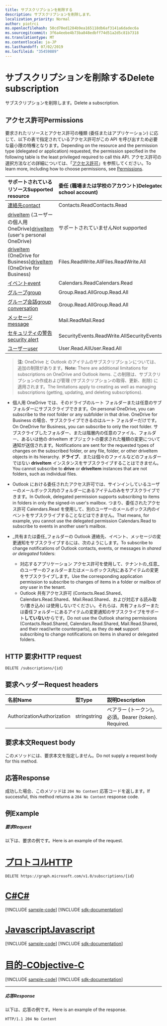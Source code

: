 ```yaml
---
title: サブスクリプションを削除する
description: サブスクリプションを削除します。
localization_priority: Normal
author: piotrci
ms.openlocfilehash: 50cd70ed1284b9ea165118db6af3141a6dadec6a
ms.sourcegitcommit: 3f6a4eebe4b73ba848edbff74d51a2d5c81b7318
ms.translationtype: MT
ms.contentlocale: ja-JP
ms.lasthandoff: 07/02/2019
ms.locfileid: "35459889"
---
```

# <a name="delete-subscription"></a><span data-ttu-id="bc69b-103">サブスクリプションを削除する</span><span class="sxs-lookup"><span data-stu-id="bc69b-103">Delete subscription</span></span>

<span data-ttu-id="bc69b-104">サブスクリプションを削除します。</span><span class="sxs-lookup"><span data-stu-id="bc69b-104">Delete a subscription.</span></span>

## <a name="permissions"></a><span data-ttu-id="bc69b-105">アクセス許可</span><span class="sxs-lookup"><span data-stu-id="bc69b-105">Permissions</span></span>

<span data-ttu-id="bc69b-106">要求されたリソースとアクセス許可の種類 (委任またはアプリケーション) に応じて、以下の表で指定されているアクセス許可がこの API を呼び出すため必要な最小限の特権となります。</span><span class="sxs-lookup"><span data-stu-id="bc69b-106">Depending on the resource and the permission type (delegated or application) requested, the permission specified in the following table is the least privileged required to call this API.</span></span> <span data-ttu-id="bc69b-107">アクセス許可の選択方法などの詳細については、「[アクセス許可](/graph/permissions-reference)」を参照してください。</span><span class="sxs-lookup"><span data-stu-id="bc69b-107">To learn more, including how to choose permissions, see [Permissions](/graph/permissions-reference).</span></span>

| <span data-ttu-id="bc69b-108">サポートされているリソース</span><span class="sxs-lookup"><span data-stu-id="bc69b-108">Supported resource</span></span> | <span data-ttu-id="bc69b-109">委任 (職場または学校のアカウント)</span><span class="sxs-lookup"><span data-stu-id="bc69b-109">Delegated (work or school account)</span></span> | <span data-ttu-id="bc69b-110">委任 (個人用 Microsoft アカウント)</span><span class="sxs-lookup"><span data-stu-id="bc69b-110">Delegated (personal Microsoft account)</span></span> | <span data-ttu-id="bc69b-111">アプリケーション</span><span class="sxs-lookup"><span data-stu-id="bc69b-111">Application</span></span> |
|:-----|:-----|:-----|:-----|
|[<span data-ttu-id="bc69b-112">連絡先</span><span class="sxs-lookup"><span data-stu-id="bc69b-112">contact</span></span>](../resources/contact.md) | <span data-ttu-id="bc69b-113">Contacts.Read</span><span class="sxs-lookup"><span data-stu-id="bc69b-113">Contacts.Read</span></span> | <span data-ttu-id="bc69b-114">Contacts.Read</span><span class="sxs-lookup"><span data-stu-id="bc69b-114">Contacts.Read</span></span> | <span data-ttu-id="bc69b-115">Contacts.Read</span><span class="sxs-lookup"><span data-stu-id="bc69b-115">Contacts.Read</span></span> |
|<span data-ttu-id="bc69b-116">[driveItem](../resources/driveitem.md) (ユーザーの個人用 OneDrive)</span><span class="sxs-lookup"><span data-stu-id="bc69b-116">[driveItem](../resources/driveitem.md) (user's personal OneDrive)</span></span> | <span data-ttu-id="bc69b-117">サポートされていません</span><span class="sxs-lookup"><span data-stu-id="bc69b-117">Not supported</span></span> | <span data-ttu-id="bc69b-118">Files.ReadWrite</span><span class="sxs-lookup"><span data-stu-id="bc69b-118">Files.ReadWrite</span></span> | <span data-ttu-id="bc69b-119">サポートされていません</span><span class="sxs-lookup"><span data-stu-id="bc69b-119">Not supported</span></span> |
|<span data-ttu-id="bc69b-120">[driveItem](../resources/driveitem.md) (OneDrive for Business)</span><span class="sxs-lookup"><span data-stu-id="bc69b-120">[driveItem](../resources/driveitem.md) (OneDrive for Business)</span></span> | <span data-ttu-id="bc69b-121">Files.ReadWrite.All</span><span class="sxs-lookup"><span data-stu-id="bc69b-121">Files.ReadWrite.All</span></span> | <span data-ttu-id="bc69b-122">サポートされていません</span><span class="sxs-lookup"><span data-stu-id="bc69b-122">Not supported</span></span> | <span data-ttu-id="bc69b-123">Files.ReadWrite.All</span><span class="sxs-lookup"><span data-stu-id="bc69b-123">Files.ReadWrite.All</span></span> |
|[<span data-ttu-id="bc69b-124">イベント</span><span class="sxs-lookup"><span data-stu-id="bc69b-124">event</span></span>](../resources/event.md) | <span data-ttu-id="bc69b-125">Calendars.Read</span><span class="sxs-lookup"><span data-stu-id="bc69b-125">Calendars.Read</span></span> | <span data-ttu-id="bc69b-126">Calendars.Read</span><span class="sxs-lookup"><span data-stu-id="bc69b-126">Calendars.Read</span></span> | <span data-ttu-id="bc69b-127">Calendars.Read</span><span class="sxs-lookup"><span data-stu-id="bc69b-127">Calendars.Read</span></span> |
|[<span data-ttu-id="bc69b-128">グループ</span><span class="sxs-lookup"><span data-stu-id="bc69b-128">group</span></span>](../resources/group.md) | <span data-ttu-id="bc69b-129">Group.Read.All</span><span class="sxs-lookup"><span data-stu-id="bc69b-129">Group.Read.All</span></span> | <span data-ttu-id="bc69b-130">サポート対象外</span><span class="sxs-lookup"><span data-stu-id="bc69b-130">Not supported</span></span> | <span data-ttu-id="bc69b-131">Group.Read.All</span><span class="sxs-lookup"><span data-stu-id="bc69b-131">Group.Read.All</span></span> |
|[<span data-ttu-id="bc69b-132">グループ会話</span><span class="sxs-lookup"><span data-stu-id="bc69b-132">group conversation</span></span>](../resources/conversation.md) | <span data-ttu-id="bc69b-133">Group.Read.All</span><span class="sxs-lookup"><span data-stu-id="bc69b-133">Group.Read.All</span></span> | <span data-ttu-id="bc69b-134">非サポート</span><span class="sxs-lookup"><span data-stu-id="bc69b-134">Not supported</span></span> | <span data-ttu-id="bc69b-135">非サポート</span><span class="sxs-lookup"><span data-stu-id="bc69b-135">Not supported</span></span> |
|[<span data-ttu-id="bc69b-136">メッセージ</span><span class="sxs-lookup"><span data-stu-id="bc69b-136">message</span></span>](../resources/message.md) | <span data-ttu-id="bc69b-137">Mail.Read</span><span class="sxs-lookup"><span data-stu-id="bc69b-137">Mail.Read</span></span> | <span data-ttu-id="bc69b-138">Mail.Read</span><span class="sxs-lookup"><span data-stu-id="bc69b-138">Mail.Read</span></span> | <span data-ttu-id="bc69b-139">Mail.Read</span><span class="sxs-lookup"><span data-stu-id="bc69b-139">Mail.Read</span></span> |
|[<span data-ttu-id="bc69b-140">セキュリティの警告</span><span class="sxs-lookup"><span data-stu-id="bc69b-140">security alert</span></span>](../resources/alert.md) | <span data-ttu-id="bc69b-141">SecurityEvents.ReadWrite.All</span><span class="sxs-lookup"><span data-stu-id="bc69b-141">SecurityEvents.ReadWrite.All</span></span> | <span data-ttu-id="bc69b-142">サポート対象外</span><span class="sxs-lookup"><span data-stu-id="bc69b-142">Not supported</span></span> | <span data-ttu-id="bc69b-143">SecurityEvents.ReadWrite.All</span><span class="sxs-lookup"><span data-stu-id="bc69b-143">SecurityEvents.ReadWrite.All</span></span> |
|[<span data-ttu-id="bc69b-144">ユーザー</span><span class="sxs-lookup"><span data-stu-id="bc69b-144">user</span></span>](../resources/user.md) | <span data-ttu-id="bc69b-145">User.Read.All</span><span class="sxs-lookup"><span data-stu-id="bc69b-145">User.Read.All</span></span> | <span data-ttu-id="bc69b-146">User.Read.All</span><span class="sxs-lookup"><span data-stu-id="bc69b-146">User.Read.All</span></span> | <span data-ttu-id="bc69b-147">User.Read.All</span><span class="sxs-lookup"><span data-stu-id="bc69b-147">User.Read.All</span></span> |

> <span data-ttu-id="bc69b-148">**注:** OneDrive と Outlook のアイテムのサブスクリプションについては、追加の制限があります。</span><span class="sxs-lookup"><span data-stu-id="bc69b-148">**Note:** There are additional limitations for subscriptions on OneDrive and Outlook items.</span></span> <span data-ttu-id="bc69b-149">この制限は、サブスクリプションの作成および管理 (サブスクリプションの取得、更新、削除) に適用されます。</span><span class="sxs-lookup"><span data-stu-id="bc69b-149">The limitations apply to creating as well as managing subscriptions (getting, updating, and deleting subscriptions).</span></span>

- <span data-ttu-id="bc69b-150">個人用 OneDrive では、そのドライブのルート フォルダーまたは任意のサブフォルダーにサブスクライブできます。</span><span class="sxs-lookup"><span data-stu-id="bc69b-150">On personal OneDrive, you can subscribe to the root folder or any subfolder in that drive.</span></span> <span data-ttu-id="bc69b-151">OneDrive for Business の場合、サブスクライブできるのはルート フォルダーだけです。</span><span class="sxs-lookup"><span data-stu-id="bc69b-151">On OneDrive for Business, you can subscribe to only the root folder.</span></span> <span data-ttu-id="bc69b-152">サブスクライブしたフォルダー、または階層内の任意のファイル、フォルダー、あるいは他の driveItem オブジェクトの要求された種類の変更について通知が送信されます。</span><span class="sxs-lookup"><span data-stu-id="bc69b-152">Notifications are sent for the requested types of changes on the subscribed folder, or any file, folder, or other driveItem objects in its hierarchy.</span></span> <span data-ttu-id="bc69b-153">**ドライブ**、または個々のファイルなどのフォルダーではない **driveItem** インスタンスをサブスクライブすることはできません。</span><span class="sxs-lookup"><span data-stu-id="bc69b-153">You cannot subscribe to **drive** or **driveItem** instances that are not folders, such as individual files.</span></span>

- <span data-ttu-id="bc69b-154">Outlook における委任されたアクセス許可では、サインインしているユーザーのメールボックス内のフォルダーにあるアイテムのみをサブスクライブできます。</span><span class="sxs-lookup"><span data-stu-id="bc69b-154">In Outlook, delegated permission supports subscribing to items in folders in only the signed-in user's mailbox.</span></span> <span data-ttu-id="bc69b-155">つまり、委任されたアクセス許可 Calendars.Read を使用して、別のユーザーのメールボックス内のイベントをサブスクライブすることなどはできません。</span><span class="sxs-lookup"><span data-stu-id="bc69b-155">That means, for example, you cannot use the delegated permission Calendars.Read to subscribe to events in another user’s mailbox.</span></span>
- <span data-ttu-id="bc69b-156">_共有または委任_フォルダーの Outlook 連絡先、イベント、メッセージの変更通知をサブスクライブするには、次のようにします。</span><span class="sxs-lookup"><span data-stu-id="bc69b-156">To subscribe to change notifications of Outlook contacts, events, or messages in _shared or delegated_ folders:</span></span>

  - <span data-ttu-id="bc69b-157">対応するアプリケーション アクセス許可を使用して、テナントの_任意_のユーザーのフォルダーまたはメールボックス内にあるアイテムの変更をサブスクライブします。</span><span class="sxs-lookup"><span data-stu-id="bc69b-157">Use the corresponding application permission to subscribe to changes of items in a folder or mailbox of _any_ user in the tenant.</span></span>
  - <span data-ttu-id="bc69b-158">Outlook 共有アクセス許可 (Contacts.Read.Shared、Calendars.Read.Shared、Mail.Read.Shared、および対応する読み取り/書き込み) は使用しないでください。それらは、共有フォルダーまたは委任フォルダーにあるアイテムの変更通知のサブスクライブをサポート**していない**からです。</span><span class="sxs-lookup"><span data-stu-id="bc69b-158">Do not use the Outlook sharing permissions (Contacts.Read.Shared, Calendars.Read.Shared, Mail.Read.Shared, and their read/write counterparts), as they do **not** support subscribing to change notifications on items in shared or delegated folders.</span></span>


## <a name="http-request"></a><span data-ttu-id="bc69b-159">HTTP 要求</span><span class="sxs-lookup"><span data-stu-id="bc69b-159">HTTP request</span></span>

<!-- { "blockType": "ignored" } -->

```http
DELETE /subscriptions/{id}
```

## <a name="request-headers"></a><span data-ttu-id="bc69b-160">要求ヘッダー</span><span class="sxs-lookup"><span data-stu-id="bc69b-160">Request headers</span></span>

| <span data-ttu-id="bc69b-161">名前</span><span class="sxs-lookup"><span data-stu-id="bc69b-161">Name</span></span>       | <span data-ttu-id="bc69b-162">型</span><span class="sxs-lookup"><span data-stu-id="bc69b-162">Type</span></span> | <span data-ttu-id="bc69b-163">説明</span><span class="sxs-lookup"><span data-stu-id="bc69b-163">Description</span></span>|
|:-----------|:------|:----------|
| <span data-ttu-id="bc69b-164">Authorization</span><span class="sxs-lookup"><span data-stu-id="bc69b-164">Authorization</span></span>  | <span data-ttu-id="bc69b-165">string</span><span class="sxs-lookup"><span data-stu-id="bc69b-165">string</span></span>  | <span data-ttu-id="bc69b-p105">ベアラー {トークン}。必須。</span><span class="sxs-lookup"><span data-stu-id="bc69b-p105">Bearer {token}. Required.</span></span> |

## <a name="request-body"></a><span data-ttu-id="bc69b-168">要求本文</span><span class="sxs-lookup"><span data-stu-id="bc69b-168">Request body</span></span>

<span data-ttu-id="bc69b-169">このメソッドには、要求本文を指定しません。</span><span class="sxs-lookup"><span data-stu-id="bc69b-169">Do not supply a request body for this method.</span></span>

## <a name="response"></a><span data-ttu-id="bc69b-170">応答</span><span class="sxs-lookup"><span data-stu-id="bc69b-170">Response</span></span>

<span data-ttu-id="bc69b-171">成功した場合、このメソッドは `204 No Content` 応答コードを返します。</span><span class="sxs-lookup"><span data-stu-id="bc69b-171">If successful, this method returns a `204 No Content` response code.</span></span>

## <a name="example"></a><span data-ttu-id="bc69b-172">例</span><span class="sxs-lookup"><span data-stu-id="bc69b-172">Example</span></span>

##### <a name="request"></a><span data-ttu-id="bc69b-173">要求</span><span class="sxs-lookup"><span data-stu-id="bc69b-173">Request</span></span>

<span data-ttu-id="bc69b-174">以下は、要求の例です。</span><span class="sxs-lookup"><span data-stu-id="bc69b-174">Here is an example of the request.</span></span>

# <a name="httptabhttp"></a>[<span data-ttu-id="bc69b-175">プロトコル</span><span class="sxs-lookup"><span data-stu-id="bc69b-175">HTTP</span></span>](#tab/http)
<!-- {
  "blockType": "request",
  "name": "delete_subscription"
}-->

```http
DELETE https://graph.microsoft.com/v1.0/subscriptions/{id}
```
# <a name="ctabcsharp"></a>[<span data-ttu-id="bc69b-176">C#</span><span class="sxs-lookup"><span data-stu-id="bc69b-176">C#</span></span>](#tab/csharp)
[!INCLUDE [sample-code](../includes/snippets/csharp/delete-subscription-csharp-snippets.md)]
[!INCLUDE [sdk-documentation](../includes/snippets/snippets-sdk-documentation-link.md)]

# <a name="javascripttabjavascript"></a>[<span data-ttu-id="bc69b-177">Javascript</span><span class="sxs-lookup"><span data-stu-id="bc69b-177">Javascript</span></span>](#tab/javascript)
[!INCLUDE [sample-code](../includes/snippets/javascript/delete-subscription-javascript-snippets.md)]
[!INCLUDE [sdk-documentation](../includes/snippets/snippets-sdk-documentation-link.md)]

# <a name="objective-ctabobjc"></a>[<span data-ttu-id="bc69b-178">目的-C</span><span class="sxs-lookup"><span data-stu-id="bc69b-178">Objective-C</span></span>](#tab/objc)
[!INCLUDE [sample-code](../includes/snippets/objc/delete-subscription-objc-snippets.md)]
[!INCLUDE [sdk-documentation](../includes/snippets/snippets-sdk-documentation-link.md)]

---


##### <a name="response"></a><span data-ttu-id="bc69b-179">応答</span><span class="sxs-lookup"><span data-stu-id="bc69b-179">Response</span></span>

<span data-ttu-id="bc69b-180">以下は、応答の例です。</span><span class="sxs-lookup"><span data-stu-id="bc69b-180">Here is an example of the response.</span></span>
<!-- {
  "blockType": "response",
  "truncated": false,
  "@odata.type": "microsoft.graph.subscription"
} -->

```http
HTTP/1.1 204 No Content
```

<!-- {
  "type": "#page.annotation",
  "description": "Delete subscription",
  "keywords": "",
  "section": "documentation",
  "tocPath": "",
  "suppressions": [
  ]
}-->
